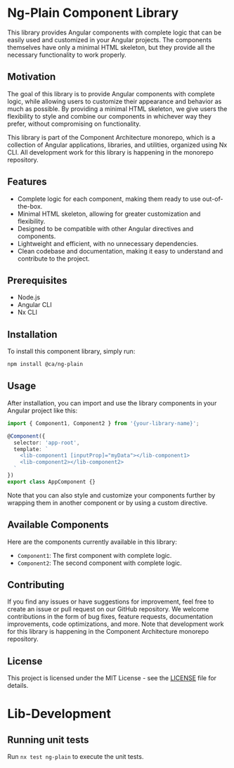 # Ng-Plain Component Library

This library provides Angular components with complete logic that can be easily used and customized in your Angular projects. The components themselves have only a minimal HTML skeleton, but they provide all the necessary functionality to work properly.

## Motivation

The goal of this library is to provide Angular components with complete logic, while allowing users to customize their appearance and behavior as much as possible. By providing a minimal HTML skeleton, we give users the flexibility to style and combine our components in whichever way they prefer, without compromising on functionality.

This library is part of the Component Architecture monorepo, which is a collection of Angular applications, libraries, and utilities, organized using Nx CLI. All development work for this library is happening in the monorepo repository.

## Features

- Complete logic for each component, making them ready to use out-of-the-box.
- Minimal HTML skeleton, allowing for greater customization and flexibility.
- Designed to be compatible with other Angular directives and components.
- Lightweight and efficient, with no unnecessary dependencies.
- Clean codebase and documentation, making it easy to understand and contribute to the project.

## Prerequisites

- Node.js
- Angular CLI
- Nx CLI

## Installation

To install this component library, simply run:

```bash
npm install @ca/ng-plain
```

## Usage

After installation, you can import and use the library components in your Angular project like this:

```typescript
import { Component1, Component2 } from '{your-library-name}';

@Component({
  selector: 'app-root',
  template: `
    <lib-component1 [inputProp]="myData"></lib-component1>
    <lib-component2></lib-component2>
  `
})
export class AppComponent {}
```

Note that you can also style and customize your components further by wrapping them in another component or by using a custom directive.

## Available Components

Here are the components currently available in this library:

- `Component1`: The first component with complete logic.
- `Component2`: The second component with complete logic.

## Contributing

If you find any issues or have suggestions for improvement, feel free to create an issue or pull request on our GitHub repository. We welcome contributions in the form of bug fixes, feature requests, documentation improvements, code optimizations, and more. Note that development work for this library is happening in the Component Architecture monorepo repository.

## License

This project is licensed under the MIT License - see the [LICENSE](LICENSE) file for details.

# Lib-Development

## Running unit tests

Run `nx test ng-plain` to execute the unit tests.
